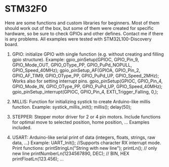 STM32F0
===================

Here are some functions and custom libraries for beginners. Most of them should work out of the box, but some of them were created for specific hardware, so be sure to check GPIOs and other defines. 
Contact me if there is any problems. All examples were tested with STM32L100-Discovery board. 

1. GPIO: initialize GPIO with single function (e.g. without creating and filling gpio structure).
Example: 
	gpio_pinSetup(GPIOC, GPIO_Pin_9, GPIO_Mode_OUT, GPIO_OType_PP, GPIO_PuPd_NOPULL, GPIO_Speed_40MHz);
	gpio_pinSetup_AF(GPIOA, GPIO_Pin_2, GPIO_AF_TIM9, GPIO_OType_PP, GPIO_PuPd_UP, GPIO_Speed_2MHz);
Works also for setting interrupt pins.
	gpio_pinSetup(GPIOC, GPIO_Pin_4, GPIO_Mode_IN, GPIO_OType_PP, GPIO_PuPd_UP, GPIO_Speed_40MHz);
	gpio_pinSetup_interrupt(GPIOC, GPIO_Pin_4, EXTI_Trigger_Falling, 0,);		

2. MILLIS: Function for initializing systick to create Arduino-like millis function.
Example:
	systick_millis_init();
	millis();
	delay(50);

3. STEPPER: Stepper motor driver for 2 or 4 pin motors. 
Include functions for optimal move to selected position, home position, ...
Examples included. 

4. USART: Arduino-like serial print of data (integers, floats, strings, raw data, ...)
Example:
	UART_Init();	//Supports character RX interrupt mode.
Print functions:
	printStringLn("String with new line");
	printLn();	// only new line
	printNumberLn(1234567890, DEC); // BIN, HEX
	printFloatLn(123.456);
	...


